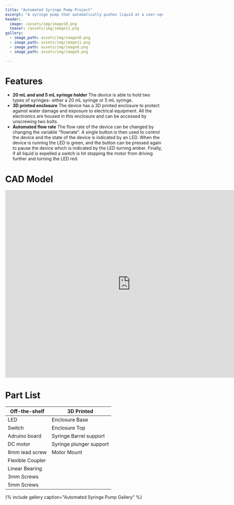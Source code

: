 ```yaml
---
title: "Automated Syringe Pump Project"
excerpt: "A syringe pump that automatically pushes liquid at a user-specified flow rate."
header:
  image: /assets/img/image10.png
  teaser: /assets/img/image11.png
gallery:
  - image_path: assets/img/image10.png
  - image_path: assets/img/image11.png
  - image_path: assets/img/image8.png
  - image_path: assets/img/image9.png
   
---
```


# Features

* **20 mL and and 5 mL syringe holder** The device is able to hold two types of syringes- either a 20 mL syringe or 5 mL syringe.
* **3D printed enclosure** The device has a 3D printed enclosure to protect against water damage and exposure to electrical equipment. All the electronics are housed in this enclosure and can be accessed by unscrewing two bolts. 
* **Automated flow rate** The flow rate of the device can be changed by changing the variable "flowrate". A single button is then used to control the device and the state of the device is indicated by an LED. When the device is running the LED is green, and the button can be pressed again to pause the device which is indicated by the LED turning amber. Finally, if all liquid is expelled a switch is hit stopping the motor from driving further and turning the LED red. 

# CAD Model
<iframe src="https://vanderbilt643.autodesk360.com/shares/public/SH35dfcQT936092f0e4320bbce97815dc8f2?mode=embed" width="800" height="600" allowfullscreen="true" webkitallowfullscreen="true" mozallowfullscreen="true"  frameborder="0"></iframe>

# Part List
| Off-the-shelf    | 3D Printed              |
| ---------------- | ----------------------- |
| LED              | Enclosure Base          |
| Switch           | Enclosure Top           |
| Adruino board    | Syringe Barrel support  |
| DC motor         | Syringe plunger support |
| 8mm lead screw   | Motor Mount             |
| Flexible Coupler |                         |
| Linear Bearing   |                         |
| 3mm Screws       |                         |
| 5mm Screws       |                         |

{% include gallery caption="Automated Syringe Pump Gallery" %}

